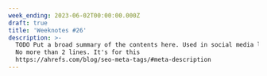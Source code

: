 ```yaml
---
week_ending: 2023-06-02T00:00:00.000Z
draft: true
title: 'Weeknotes #26'
description: >-
  TODO Put a broad summary of the contents here. Used in social media links etc.
  No more than 2 lines. It's for this
  https://ahrefs.com/blog/seo-meta-tags/#meta-description
---
```



